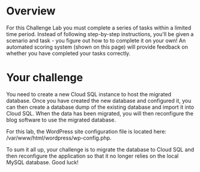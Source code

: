 <h1>Overview</h1>
<p>For this Challenge Lab you must complete a series of tasks within a limited time period. Instead of following step-by-step instructions, you'll be given a scenario and task - you figure out how to to complete it on your own! An automated scoring system (shown on this page) will provide feedback on whether you have completed your tasks correctly.</p>


<h1>Your challenge</h1>
<p>You need to create a new Cloud SQL instance to host the migrated database. Once you have created the new database and configured it, you can then create a database dump of the existing database and import it into Cloud SQL. When the data has been migrated, you will then reconfigure the blog software to use the migrated database.</p>

<p>For this lab, the WordPress site configuration file is located here: /var/www/html/wordpress/wp-config.php.</p>

<p>To sum it all up, your challenge is to migrate the database to Cloud SQL and then reconfigure the application so that it no longer relies on the local MySQL database. Good luck!</p>